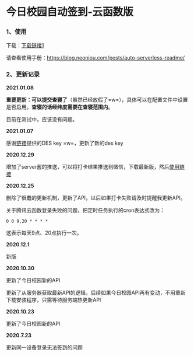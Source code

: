 # 今日校园自动签到-云函数版

### 1、使用

下载：[下载链接1](https://share.neoniou.com/serverless/)

请查看使用手册：https://blog.neoniou.com/posts/auto-serverless-readme/



### 2、更新记录

**2021.01.08**

**重要更新：可以提交查寝了**（虽然已经放假了=w=），具体可以在配置文件中设置是否启用。**查寝的话经纬度需要在查寝范围内**。

目前在测试中，应该没有问题。

**2021.01.07**

感谢[链接](https://github.com/ZimoLoveShuang/auto-sign/issues/38)提供的DES key =w=，更新了新的des key

**2020.12.29**

增加了server酱的推送，可以将打卡结果推送到微信，下载最新版，然后[使用链接](https://blog.neoniou.com/posts/auto-serverless-readme/#6%E3%80%81%E9%85%8D%E7%BD%AE-Server%E9%85%B1%E6%8E%A8%E9%80%81)

**2020.12.25**

删除了很蠢的更新机制，更新了API，以后如果打卡失败请及时提醒我更新API。

关于腾讯云函数登录失败的问题，把定时任务执行的cron表达式改为：

```
0 0 9,20 * * * *
```

这表示每天9点、20点执行一次。

**2020.12.1**

新版

**2020.10.30**

更新了今日校园新的API

更新了从服务器获取最新API的逻辑，后续如果今日校园API再有变动，不用重新下载安装程序，只需等待服务端热更新API

**2020.10.23**

更新了今日校园新的API

**2020.7.23**

更新同一设备登录无法签到的问题
